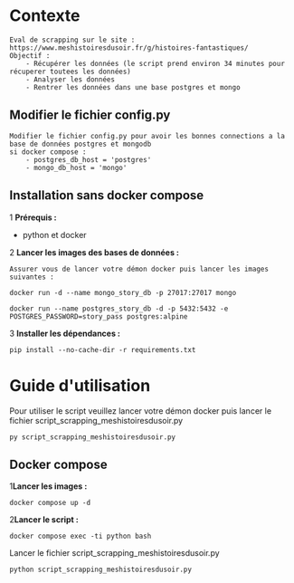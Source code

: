 # Contexte

    Eval de scrapping sur le site : https://www.meshistoiresdusoir.fr/g/histoires-fantastiques/
    Objectif : 
        - Récupérer les données (le script prend environ 34 minutes pour récuperer toutees les données)
        - Analyser les données
        - Rentrer les données dans une base postgres et mongo

## Modifier le fichier config.py

    Modifier le fichier config.py pour avoir les bonnes connections a la base de données postgres et mongodb
    si docker compose :
        - postgres_db_host = 'postgres' 
        - mongo_db_host = 'mongo'

## Installation sans docker compose

1 **Prérequis :**

   - python et docker

2 **Lancer les images des bases de données :**

    Assurer vous de lancer votre démon docker puis lancer les images suivantes :

   ```
   docker run -d --name mongo_story_db -p 27017:27017 mongo
   ```
   ```
   docker run --name postgres_story_db -d -p 5432:5432 -e POSTGRES_PASSWORD=story_pass postgres:alpine
   ```

3 **Installer les dépendances :**

   ```
   pip install --no-cache-dir -r requirements.txt
   ```

# Guide d'utilisation

   Pour utiliser le script veuillez lancer votre démon docker puis lancer le fichier script_scrapping_meshistoiresdusoir.py

   ```
   py script_scrapping_meshistoiresdusoir.py
   ```

## Docker compose

1**Lancer les images :**

   ```
   docker compose up -d
   ```

2**Lancer le script :**

   ```
   docker compose exec -ti python bash
   ```

   Lancer le fichier script_scrapping_meshistoiresdusoir.py

   ```
   python script_scrapping_meshistoiresdusoir.py
   ```